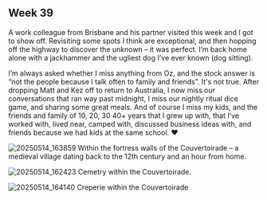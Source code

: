 ## Week 39
A work colleague from Brisbane and his partner visited this week and I got to show off. Revisiting some spots I think are exceptional, and then hopping off the highway to discover the unknown – it was perfect. I’m back home alone with a jackhammer and the ugliest dog I’ve ever known (dog sitting).

I’m always asked whether I miss anything from Oz, and the stock answer is “not the people because I talk often to family and friends”. It's not true. After dropping Matt and Kez off to return to Australia, I now miss our conversations that ran way past midnight, I miss our nightly ritual dice game, and sharing some great meals. And of course I miss my kids, and the friends and family of 10, 20, 30 40+ years that I grew up with, that I’ve worked with, lived near, camped with, discussed business ideas with, and friends because we had kids at the same school. ❤️

![20250514_163859](https://github.com/user-attachments/assets/baa4628e-c6d1-4d2e-bf31-3ba3430348f4)
Within the fortress walls of the Couvertoirade – a medieval village dating back to the 12th century and an hour from home.

![20250514_162423](https://github.com/user-attachments/assets/52f0df6d-f46a-41ee-a053-e3e920665da8)
Cemetry within the Couvertoirade.

![20250514_164140](https://github.com/user-attachments/assets/3f0e9f99-5c26-447c-8e50-887995a086f2)
Creperie within the Couvertoirade
